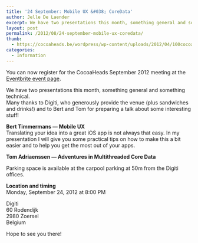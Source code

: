 ```yaml
---
title: '24 September: Mobile UX &#038; CoreData'
author: Jelle De Laender
excerpt: We have two presentations this month, something general and something technical. Bert Timmermans will have a talk about mobile UX and Tom Adriaenssen will show us the adventures in Multithreaded Core Data
layout: post
permalink: /2012/08/24-september-mobile-ux-coredata/
thumb:
  - https://cocoaheads.be/wordpress/wp-content/uploads/2012/04/100cocoaheads-logo-web.png
categories:
  - Information
---
```

You can now register for the CocoaHeads September 2012 meeting at the <a href='http://www.eventbrite.com/event/4059417828' target='_blank'>Eventbrite event page</a>.

We have two presentations this month, something general and something technical.  
Many thanks to Digiti, who generously provide the venue (plus sandwiches and drinks!) and to Bert and Tom for preparing a talk about some interesting stuff!

**Bert Timmermans — Mobile UX**  
Translating your idea into a great iOS app is not always that easy. In my presentation I will give you some practical tips on how to make this a bit easier and to help you get the most out of your apps.

**Tom Adriaenssen — Adventures in Multithreaded Core Data**

Parking space is available at the carpool parking at 50m from the Digiti offices.

**Location and timing**  
Monday, September 24, 2012 at 8:00 PM 

Digiti  
60 Rodendijk  
2980 Zoersel  
Belgium 

Hope to see you there!
